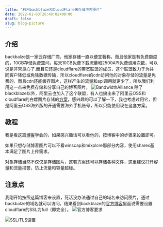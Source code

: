 ```yaml
---
title: "利用backblaze和CloudFlare来存储博客图片"
date: 2022-01-03T20:48:02+08:00
draft: false
slug: blog-picture
---
```

## 介绍
backbalze是一家云存储厂商，他家存储一直以便宜著称，而且他家是有免费额度的，10GB存储免费空间，每天10GB免费下载流量和2500API免费调用次数，可以说是非常良心了.而且它还是cloudflare的带宽联盟的成员，这个联盟致力于为共同客户降低或免除数据传输，所以cloudflare的cdn访问他的对象存储的流量是免费的，而且cdn还能缓存图片，这样产生的流量和api调用就更少了，所以我们利用这一点来免费存储和分享自己的博客图片。
![BandwidthAlliance](https://b2.xiaoxi404.com/img/BandwidthAlliance.webp)
除了blackblaze以外，阿里云也加入了这个联盟，有人也搞出来了阿里云OSS和cloudflare的白嫖图片存储的[方案](https://www.duangvps.com/archives/1793)，感兴趣的可以了解一下，我也考虑过用它，但是阿里云OSS海外版的开通需要海外手机账号，所以只能使用现在这套方案。

## 教程
我是看这篇[博客](https://www.cnblogs.com/Sky-seeker/p/14213962.html)学会的，如果感兴趣话可以看他的，按博客中的步骤来设置即可。


如果只想存储博客图片可以不看winscap和mixplore那部分内容，使用sharex基本满足了图片上传需求。


对象存储当然不仅仅是存储图片，这套方案还可以存储各种文件，这里建议打开容量和流量报警，防止流量和容量超标。

## 注意点
我刚开始按照这篇博客来设置，死活没办法通过自己的域名来访问图片，通过backbalze的域名就可以访问，结果看到backblaze的[官方博客](https://help.backblaze.com/hc/en-us/articles/217666928-Using-Backblaze-B2-with-the-Cloudflare-CDN)里面说需要设置cloudflare的SSL为full（即完全）。
![官方博客要求](https://b2.xiaoxi404.com/img/BackBlazeBlog.webp)


![SSL/TLS设置](https://b2.xiaoxi404.com/img/cloudflareSetting.webp)